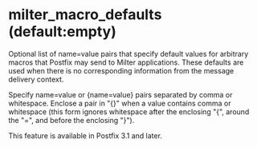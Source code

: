 # milter_macro_defaults (default:empty) 

 Optional list of name=value pairs that specify default
values for arbitrary macros that Postfix may send to Milter
applications.  These defaults are used when there is no corresponding
information from the message delivery context. 

 Specify name=value or {name=value} pairs separated
by comma or whitespace.  Enclose a pair in "{}" when a value contains
comma or whitespace (this form ignores whitespace after the enclosing
"{", around the "=", and before the enclosing "}"). 

 This feature is available in Postfix 3.1 and later.  


